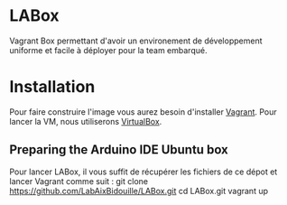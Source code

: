 LABox
=====

Vagrant Box permettant d'avoir un environement de développement uniforme et facile à déployer pour la team embarqué.

# Installation
Pour faire construire l'image vous aurez besoin d'installer [Vagrant](http://vagrantup.com). Pour lancer la VM, nous utiliserons [VirtualBox](http://virtualbox.org).

## Preparing the Arduino IDE Ubuntu box
Pour lancer LABox, il vous suffit de récupérer les fichiers de ce dépot et lancer Vagrant comme suit :
    git clone https://github.com/LabAixBidouille/LABox.git
    cd LABox.git
    vagrant up
